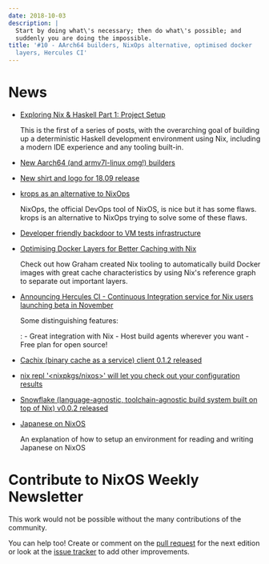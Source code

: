 ```yaml
---
date: 2018-10-03
description: |
  Start by doing what\'s necessary; then do what\'s possible; and
  suddenly you are doing the impossible.
title: '#10 - AArch64 builders, NixOps alternative, optimised docker
  layers, Hercules CI'
---
```


# News

- [Exploring Nix & Haskell Part 1: Project
  Setup](https://functional.works-hub.com/learn/exploring-nix-and-haskell-part-1-project-setup-0edb2)

  This is the first of a series of posts, with the overarching goal of
  building up a deterministic Haskell development environment using
  Nix, including a modern IDE experience and any tooling built-in.

- [New Aarch64 (and armv7l-linux omg!)
  builders](https://discourse.nixos.org/t/new-aarch64-and-armv7l-linux-omg-builders/1010)

- [New shirt and logo for 18.09
  release](https://www.redbubble.com/people/mogorman/works/34062374-nixos-18-09-jellyfish?asc=u)

- [krops as an alternative to
  NixOps](https://tech.ingolf-wagner.de/nixos/krops/)

  NixOps, the official DevOps tool of NixOS, is nice but it has some
  flaws. krops is an alternative to NixOps trying to solve some of
  these flaws.

- [Developer friendly backdoor to VM tests
  infrastructure](https://github.com/NixOS/nixpkgs/pull/47418)

- [Optimising Docker Layers for Better Caching with
  Nix](https://grahamc.com/blog/nix-and-layered-docker-images)

  Check out how Graham created Nix tooling to automatically build
  Docker images with great cache characteristics by using Nix\'s
  reference graph to separate out important layers.

- [Announcing Hercules CI - Continuous Integration service for Nix
  users launching beta in November](https://hercules-ci.com)

  Some distinguishing features:

  : - Great integration with Nix - Host build agents wherever you want - Free plan for open source!

- [Cachix (binary cache as a service) client 0.1.2
  released](http://hackage.haskell.org/package/cachix-0.1.2/changelog)

- [nix repl \'\<nixpkgs/nixos\>\' will let you check out your
  configuration
  results](https://twitter.com/IotaSamurai/status/1045220406792048640)

- [Snowflake (language-agnostic, toolchain-agnostic build system built
  on top of Nix) v0.0.2
  released](https://groups.google.com/forum/#!topic/snowflake-announcements/4t4JXbYZP3k)

- [Japanese on
  NixOS](https://functor.tokyo/blog/2018-10-01-japanese-on-nixos)

  An explanation of how to setup an environment for reading and
  writing Japanese on NixOS

# Contribute to NixOS Weekly Newsletter

This work would not be possible without the many contributions of the
community.

You can help too! Create or comment on the [pull
request](https://github.com/NixOS/nixos-weekly/pulls) for the next
edition or look at the [issue
tracker](https://github.com/NixOS/nixos-weekly/issues) to add other
improvements.

